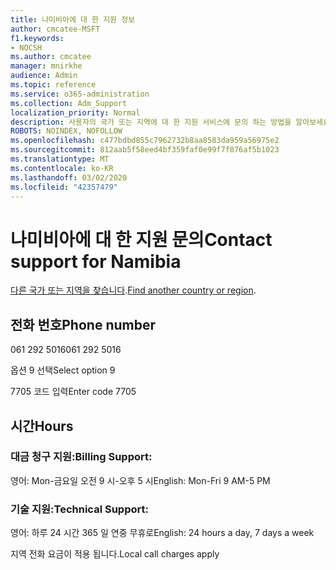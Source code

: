 ```yaml
---
title: 나미비아에 대 한 지원 정보
author: cmcatee-MSFT
f1.keywords:
- NOCSH
ms.author: cmcatee
manager: mnirkhe
audience: Admin
ms.topic: reference
ms.service: o365-administration
ms.collection: Adm_Support
localization_priority: Normal
description: 사용자의 국가 또는 지역에 대 한 지원 서비스에 문의 하는 방법을 알아보세요.
ROBOTS: NOINDEX, NOFOLLOW
ms.openlocfilehash: c477bdbd855c7962732b8aa8583da959a56975e2
ms.sourcegitcommit: 812aab5f58eed4bf359faf0e99f7f876af5b1023
ms.translationtype: MT
ms.contentlocale: ko-KR
ms.lasthandoff: 03/02/2020
ms.locfileid: "42357479"
---
```

# <a name="contact-support-for-namibia"></a><span data-ttu-id="224f8-103">나미비아에 대 한 지원 문의</span><span class="sxs-lookup"><span data-stu-id="224f8-103">Contact support for Namibia</span></span>

<span data-ttu-id="224f8-104">[다른 국가 또는 지역을 찾습니다](../contact-support-for-business-products.md).</span><span class="sxs-lookup"><span data-stu-id="224f8-104">[Find another country or region](../contact-support-for-business-products.md).</span></span>

## <a name="phone-number"></a><span data-ttu-id="224f8-105">전화 번호</span><span class="sxs-lookup"><span data-stu-id="224f8-105">Phone number</span></span>
<span data-ttu-id="224f8-106">061 292 5016</span><span class="sxs-lookup"><span data-stu-id="224f8-106">061 292 5016</span></span>

<span data-ttu-id="224f8-107">옵션 9 선택</span><span class="sxs-lookup"><span data-stu-id="224f8-107">Select option 9</span></span>

<span data-ttu-id="224f8-108">7705 코드 입력</span><span class="sxs-lookup"><span data-stu-id="224f8-108">Enter code 7705</span></span>

## <a name="hours"></a><span data-ttu-id="224f8-109">시간</span><span class="sxs-lookup"><span data-stu-id="224f8-109">Hours</span></span>
### <a name="billing-support"></a><span data-ttu-id="224f8-110">대금 청구 지원:</span><span class="sxs-lookup"><span data-stu-id="224f8-110">Billing Support:</span></span>

<span data-ttu-id="224f8-111">영어: Mon-금요일 오전 9 시-오후 5 시</span><span class="sxs-lookup"><span data-stu-id="224f8-111">English: Mon-Fri 9 AM-5 PM</span></span>

### <a name="technical-support"></a><span data-ttu-id="224f8-112">기술 지원:</span><span class="sxs-lookup"><span data-stu-id="224f8-112">Technical Support:</span></span>

<span data-ttu-id="224f8-113">영어: 하루 24 시간 365 일 연중 무휴로</span><span class="sxs-lookup"><span data-stu-id="224f8-113">English: 24 hours a day, 7 days a week</span></span>

<span data-ttu-id="224f8-114">지역 전화 요금이 적용 됩니다.</span><span class="sxs-lookup"><span data-stu-id="224f8-114">Local call charges apply</span></span>
